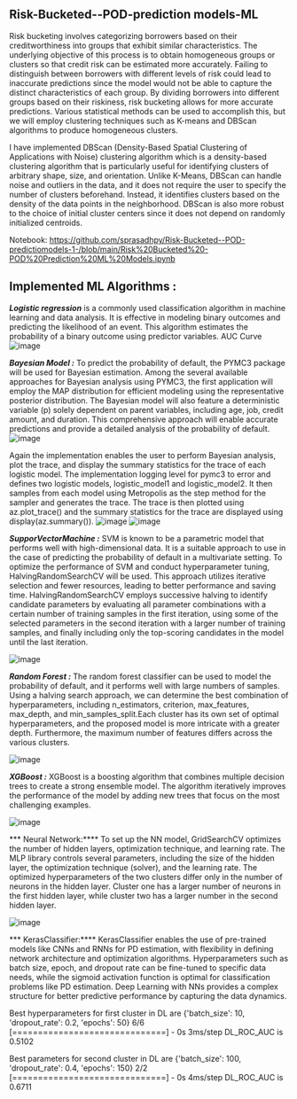 ## Risk-Bucketed--POD-prediction models-ML

Risk bucketing involves categorizing borrowers based on their creditworthiness into groups that exhibit similar characteristics. The underlying objective of this process is to obtain homogeneous groups or clusters so that credit risk can be estimated more accurately. Failing to distinguish between borrowers with different levels of risk could lead to inaccurate predictions since the model would not be able to capture the distinct characteristics of each group. By dividing borrowers into different groups based on their riskiness, risk bucketing allows for more accurate predictions. Various statistical methods can be used to accomplish this, but we will employ clustering techniques such as K-means and DBScan algorithms to produce homogeneous clusters.

I have implemented DBScan (Density-Based Spatial Clustering of Applications with Noise) clustering algorithm which  is a density-based clustering algorithm that is particularly useful for identifying clusters of arbitrary shape, size, and orientation. Unlike K-Means, DBScan can handle noise and outliers in the data, and it does not require the user to specify the number of clusters beforehand. Instead, it identifies clusters based on the density of the data points in the neighborhood. DBScan is also more robust to the choice of initial cluster centers since it does not depend on randomly initialized centroids.


Notebook: https://github.com/sprasadhpy/Risk-Bucketed--POD-predictiomodels-1-/blob/main/Risk%20Bucketed%20-POD%20Prediction%20ML%20Models.ipynb


## Implemented ML Algorithms : 

***Logistic regression*** is a commonly used classification algorithm in machine learning and data analysis.
It is effective in modeling binary outcomes and predicting the likelihood of an event. This algorithm estimates the probability of a binary outcome using predictor variables.
AUC Curve
![image](https://user-images.githubusercontent.com/40602129/224083547-f51f0d0d-ea9e-45e6-8f54-c52d58b52554.png)


***Bayesian Model :*** To predict the probability of default, the PYMC3 package will be used for Bayesian estimation. Among the several available approaches for Bayesian analysis using PYMC3, the first application will employ the MAP distribution for efficient modeling using the representative posterior distribution. The Bayesian model will also feature a deterministic variable (p) solely dependent on parent variables, including age, job, credit amount, and duration. This comprehensive approach will enable accurate predictions and provide a detailed analysis of the probability of default.
![image](https://user-images.githubusercontent.com/40602129/224084578-51b1b6e5-c2d2-412d-9067-d685d75dd662.png)


Again the implementation enables the user to perform Bayesian analysis, plot the trace, and display the summary statistics for the trace of each logistic model. The implementation logging level for pymc3 to error and defines two logistic models, logistic_model1 and logistic_model2. It then samples from each model using Metropolis as the step method for the sampler and generates the trace. The trace is then plotted using az.plot_trace() and the summary statistics for the trace are displayed using display(az.summary()). 
![image](https://user-images.githubusercontent.com/40602129/224085294-b27f0f1f-ce6b-4fb1-9ce7-e1854e799cac.png)
![image](https://user-images.githubusercontent.com/40602129/224085407-7ae9a8b7-e57e-4b3b-a49f-c710b628e40a.png)



***SupporVectorMachine :*** SVM is known to be a parametric model that performs well with high-dimensional data. It is a suitable approach to use in the case of predicting the probability of default in a multivariate setting. To optimize the performance of SVM and conduct hyperparameter tuning, HalvingRandomSearchCV will be used. This approach utilizes iterative selection and fewer resources, leading to better performance and saving time. HalvingRandomSearchCV employs successive halving to identify candidate parameters by evaluating all parameter combinations with a certain number of training samples in the first iteration, using some of the selected parameters in the second iteration with a larger number of training samples, and finally including only the top-scoring candidates in the model until the last iteration.

![image](https://user-images.githubusercontent.com/40602129/224086244-e40c1177-741a-44b8-aac4-bd4e15392738.png)


***Random Forest :*** The random forest classifier can be used to model the probability of default, and it performs well with large numbers of samples. Using a halving search approach, we can determine the best combination of hyperparameters, including n_estimators, criterion, max_features, max_depth, and min_samples_split.Each cluster has its own set of optimal hyperparameters, and the proposed model is more intricate with a greater depth. Furthermore, the maximum number of features differs across the various clusters.

![image](https://user-images.githubusercontent.com/40602129/224088175-c817cc0c-f5aa-4cf6-9cd8-c212b09a8df0.png)


***XGBoost :*** XGBoost is a boosting algorithm that combines multiple decision trees to create a strong ensemble model. The algorithm iteratively improves the performance of the model by adding new trees that focus on the most challenging examples. 

![image](https://user-images.githubusercontent.com/40602129/224089428-23ffc14a-c4d3-4afe-a01d-68c4ee68cb6e.png)


*** Neural Network:****  To set up the NN model, GridSearchCV optimizes the number of hidden layers, optimization technique, and learning rate. The MLP library controls several parameters, including the size of the hidden layer, the optimization technique (solver), and the learning rate. The optimized hyperparameters of the two clusters differ only in the number of neurons in the hidden layer. Cluster one has a larger number of neurons in the first hidden layer, while cluster two has a larger number in the second hidden layer.

![image](https://user-images.githubusercontent.com/40602129/224089884-c63d9a20-72d1-4526-837b-56aaa72281d9.png)



*** KerasClassifier:****  KerasClassifier enables the use of pre-trained models like CNNs and RNNs for PD estimation, with flexibility in defining network architecture and optimization algorithms. Hyperparameters such as batch size, epoch, and dropout rate can be fine-tuned to specific data needs, while the sigmoid activation function is optimal for classification problems like PD estimation. Deep Learning with NNs provides a complex structure for better predictive performance by capturing the data dynamics.


Best hyperparameters for first cluster in DL are {'batch_size': 10, 'dropout_rate': 0.2, 'epochs': 50}
6/6 [==============================] - 0s 3ms/step
DL_ROC_AUC is 0.5102


Best parameters for second cluster in DL are {'batch_size': 100, 'dropout_rate': 0.4, 'epochs': 150}
2/2 [==============================] - 0s 4ms/step
DL_ROC_AUC is 0.6711





